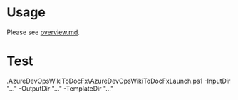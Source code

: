 # Usage

Please see [overview.md](overview.md).

# Test

.AzureDevOpsWikiToDocFx\AzureDevOpsWikiToDocFxLaunch.ps1 -InputDir "..." -OutputDir "..." -TemplateDir "..."
